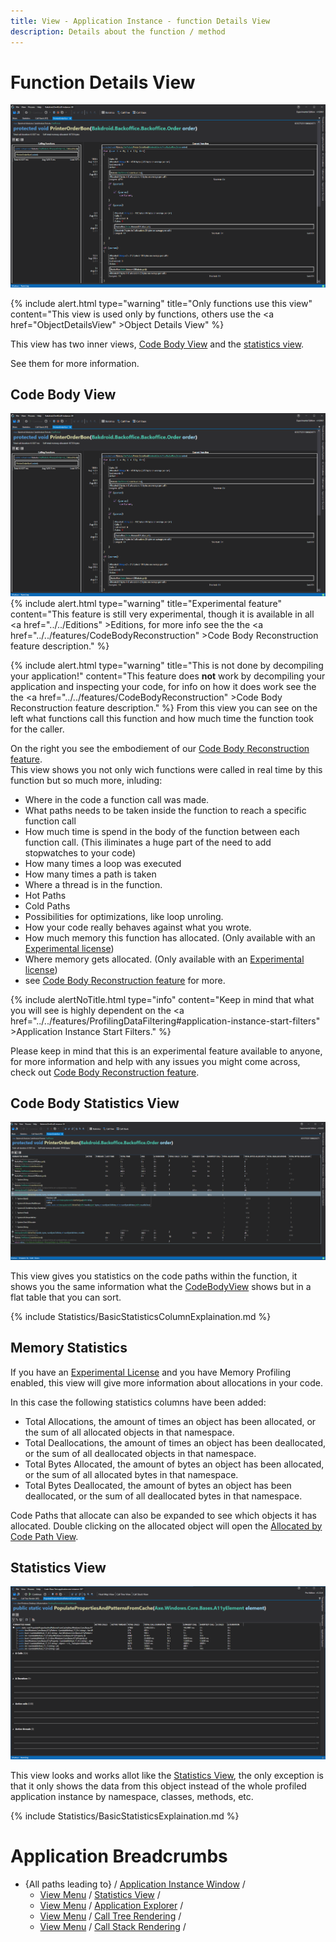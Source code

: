 ```yaml
---
title: View - Application Instance - function Details View
description: Details about the function / method
---
```

# Function Details View
![assets/img/ApplicationInstanceWindow/CodeMemberDetailsView.png](../../../assets/img/ApplicationInstanceWindow/CodeMemberDetailsView.png)

{% include alert.html  type="warning" title="Only functions use this view" content="This view is used only by functions, others use the <a href=\"ObjectDetailsView\" >Object Details View</a>" %}


This view has two inner views, [Code Body View](#code-body-view) and the [statistics view](#statistics-view).

See them for more information.



## Code Body View
![assets/img/ApplicationInstanceWindow/CodeMemberDetailsView.png](../../../assets/img/ApplicationInstanceWindow/CodeMemberDetailsView.png)
{% include alert.html  type="warning" title="Experimental feature" content="This feature is still very experimental, though it is available in all <a href=\"../../Editions\" >Editions</a>, for more info see the the <a href=\"../../features/CodeBodyReconstruction\" >Code Body Reconstruction feature</a> description." %}

{% include alert.html  type="warning" title="This is not done by decompiling your application!" content="This feature does <b>not</b> work by decompiling your application and inspecting your code, for info on how it does work see the the <a href=\"../../features/CodeBodyReconstruction\" >Code Body Reconstruction feature</a> description." %}
From this view you can see on the left what functions call this function and how much time the function took for the caller.

On the right you see the embodiement of our [Code Body Reconstruction feature](../../features/CodeBodyReconstruction.md). <br/>
This view shows you not only wich functions were called in real time by this function but so much more, inluding:
- Where in the code a function call was made. 
- What paths needs to be taken inside the function to reach a specific function call 
- How much time is spend in the body of the function between each function call. (This iliminates a huge part of the need to add stopwatches to your code)
- How many times a loop was executed
- How many times a path is taken
- Where a thread is in the function.
- Hot Paths
- Cold Paths
- Possibilities for optimizations, like loop unroling. 
- How your code really behaves against what you wrote.
- How much memory this function has allocated. (Only available with an [Experimental license](../../Editions/Experimental.md))
- Where memory gets allocated. (Only available with an [Experimental license](../../Editions/Experimental.md))
- see [Code Body Reconstruction feature](../../features/CodeBodyReconstruction.md) for more.

{% include alertNoTitle.html  type="info" content="Keep in mind that what you will see is highly dependent on the <a href=\"../../features/ProfilingDataFiltering#application-instance-start-filters\" >Application Instance Start Filters</a>." %}

Please keep in mind that this is an experimental feature available to anyone, for more information and help with any issues you might come across, check out [Code Body Reconstruction feature](../../features/CodeBodyReconstruction.md).

## Code Body Statistics View
![assets/img/ApplicationInstanceWindow/CodeMemberDetailsViewBodyStats.png](../../../assets/img/ApplicationInstanceWindow/CodeMemberDetailsViewBodyStats.png)

This view gives you statistics on the code paths within the function, it shows you the same information what the [CodeBodyView](#code-body-view) shows but in a flat table that you can sort.

{% include Statistics/BasicStatisticsColumnExplaination.md %}

## Memory Statistics
If you have an [Experimental License](../../Editions/Experimental.md) and you have Memory Profiling enabled, this view will give more information about allocations in your code.<br>

In this case the following statistics columns have been added:
- Total Allocations, the amount of times an object has been allocated, or the sum of all allocated objects in that namespace.
- Total Deallocations, the amount of times an object has been deallocated, or the sum of all deallocated objects in that namespace.
- Total Bytes Allocated, the amount of bytes an object has been allocated, or the sum of all allocated bytes in that namespace.
- Total Bytes Deallocated, the amount of bytes an object has been deallocated, or the sum of all deallocated bytes in that namespace.

Code Paths that allocate can also be expanded to see which objects it has allocated. Double clicking on the allocated object will open the [Allocated by Code Path View](AllocatedByCodePathView).


## Statistics View
![assets/img/ApplicationInstanceWindow/CodeMemberDetailsViewStatistics.png](../../../assets/img/ApplicationInstanceWindow/CodeMemberDetailsViewStatistics.png)

This view looks and works allot like the [Statistics View](StatisticsWindow.md), the only exception is that it only shows the data  from this object instead of the whole profiled application instance by  namespace, classes, methods, etc.

{% include Statistics/BasicStatisticsExplaination.md %}

# Application Breadcrumbs
- {All paths leading to} /  [Application Instance Window](../ApplicationInstanceDockWindow.md) / 
    - [View Menu](../ApplicationInstanceDockWindow/MenuBar.md#view-menu) / [Statistics View](StatisticsWindow.md) /
    - [View Menu](../ApplicationInstanceDockWindow/MenuBar.md#view-menu) / [Application Explorer](ApplicationExplorer.md) /
    - [View Menu](../ApplicationInstanceDockWindow/MenuBar.md#view-menu) / [Call Tree Rendering](CallTreeRendering.md) /
    - [View Menu](../ApplicationInstanceDockWindow/MenuBar.md#view-menu) / [Call Stack Rendering](CallStackRendering.md) /